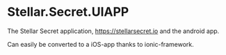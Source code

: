 # Stellar.Secret.UIAPP

The Stellar Secret application, https://stellarsecret.io and the android app.

Can easily be converted to a iOS-app thanks to ionic-framework.
